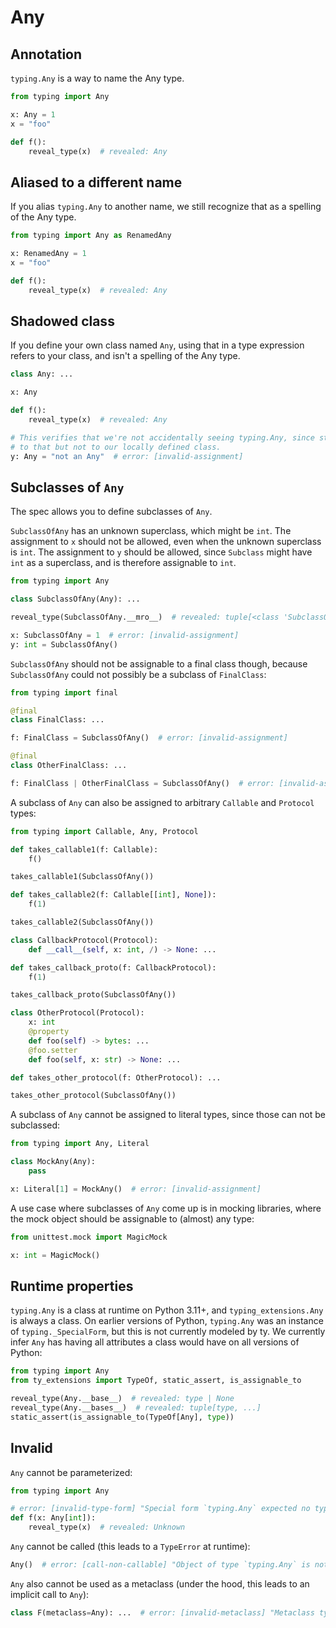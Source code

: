 # Any

## Annotation

`typing.Any` is a way to name the Any type.

```py
from typing import Any

x: Any = 1
x = "foo"

def f():
    reveal_type(x)  # revealed: Any
```

## Aliased to a different name

If you alias `typing.Any` to another name, we still recognize that as a spelling of the Any type.

```py
from typing import Any as RenamedAny

x: RenamedAny = 1
x = "foo"

def f():
    reveal_type(x)  # revealed: Any
```

## Shadowed class

If you define your own class named `Any`, using that in a type expression refers to your class, and
isn't a spelling of the Any type.

```py
class Any: ...

x: Any

def f():
    reveal_type(x)  # revealed: Any

# This verifies that we're not accidentally seeing typing.Any, since str is assignable
# to that but not to our locally defined class.
y: Any = "not an Any"  # error: [invalid-assignment]
```

## Subclasses of `Any`

The spec allows you to define subclasses of `Any`.

`SubclassOfAny` has an unknown superclass, which might be `int`. The assignment to `x` should not be
allowed, even when the unknown superclass is `int`. The assignment to `y` should be allowed, since
`Subclass` might have `int` as a superclass, and is therefore assignable to `int`.

```py
from typing import Any

class SubclassOfAny(Any): ...

reveal_type(SubclassOfAny.__mro__)  # revealed: tuple[<class 'SubclassOfAny'>, Any, <class 'object'>]

x: SubclassOfAny = 1  # error: [invalid-assignment]
y: int = SubclassOfAny()
```

`SubclassOfAny` should not be assignable to a final class though, because `SubclassOfAny` could not
possibly be a subclass of `FinalClass`:

```py
from typing import final

@final
class FinalClass: ...

f: FinalClass = SubclassOfAny()  # error: [invalid-assignment]

@final
class OtherFinalClass: ...

f: FinalClass | OtherFinalClass = SubclassOfAny()  # error: [invalid-assignment]
```

A subclass of `Any` can also be assigned to arbitrary `Callable` and `Protocol` types:

```py
from typing import Callable, Any, Protocol

def takes_callable1(f: Callable):
    f()

takes_callable1(SubclassOfAny())

def takes_callable2(f: Callable[[int], None]):
    f(1)

takes_callable2(SubclassOfAny())

class CallbackProtocol(Protocol):
    def __call__(self, x: int, /) -> None: ...

def takes_callback_proto(f: CallbackProtocol):
    f(1)

takes_callback_proto(SubclassOfAny())

class OtherProtocol(Protocol):
    x: int
    @property
    def foo(self) -> bytes: ...
    @foo.setter
    def foo(self, x: str) -> None: ...

def takes_other_protocol(f: OtherProtocol): ...

takes_other_protocol(SubclassOfAny())
```

A subclass of `Any` cannot be assigned to literal types, since those can not be subclassed:

```py
from typing import Any, Literal

class MockAny(Any):
    pass

x: Literal[1] = MockAny()  # error: [invalid-assignment]
```

A use case where subclasses of `Any` come up is in mocking libraries, where the mock object should
be assignable to (almost) any type:

```py
from unittest.mock import MagicMock

x: int = MagicMock()
```

## Runtime properties

`typing.Any` is a class at runtime on Python 3.11+, and `typing_extensions.Any` is always a class.
On earlier versions of Python, `typing.Any` was an instance of `typing._SpecialForm`, but this is
not currently modeled by ty. We currently infer `Any` has having all attributes a class would have
on all versions of Python:

```py
from typing import Any
from ty_extensions import TypeOf, static_assert, is_assignable_to

reveal_type(Any.__base__)  # revealed: type | None
reveal_type(Any.__bases__)  # revealed: tuple[type, ...]
static_assert(is_assignable_to(TypeOf[Any], type))
```

## Invalid

`Any` cannot be parameterized:

```py
from typing import Any

# error: [invalid-type-form] "Special form `typing.Any` expected no type parameter"
def f(x: Any[int]):
    reveal_type(x)  # revealed: Unknown
```

`Any` cannot be called (this leads to a `TypeError` at runtime):

```py
Any()  # error: [call-non-callable] "Object of type `typing.Any` is not callable"
```

`Any` also cannot be used as a metaclass (under the hood, this leads to an implicit call to `Any`):

```py
class F(metaclass=Any): ...  # error: [invalid-metaclass] "Metaclass type `typing.Any` is not callable"
```
